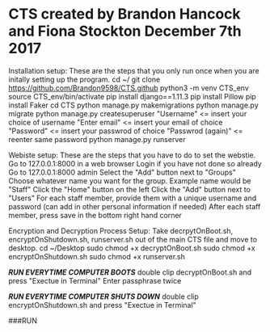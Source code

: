 # CTS created by Brandon Hancock and Fiona Stockton December 7th 2017
Installation setup: These are the steps that you only run once when you are initally setting up the program.
cd ~/
git clone https://github.com/Brandon9598/CTS.github
python3 -m venv CTS_env
source CTS_env/bin/activate
pip install django==1.11.3
pip install Pillow
pip install Faker
cd CTS
python manage.py makemigrations
python manage.py migrate
python manage.py createsuperuser
"Username" <= insert your choice of username
"Enter email" <= insert your email of choice
"Password" <= insert your passwrod of choice
"Passwrod (again)" <= reenter same password
python manage.py runserver

Webiste setup: These are the steps that you have to do to set the webstie.
Go to 127.0.0.1:8000 in a web browser
Login if you have not done so already
Go to 127.0.0.1:8000 admin
Select the "Add" button next to "Groups"
Choose whatever name you want for the group. Example name would be "Staff"
Click the "Home" button on the left
Click the "Add" button next to "Users"
For each staff member, provide them with a unique username and password (can add in other personal information
if needed)
After each staff member, press save in the bottom right hand corner

Encryption and Decryption Process Setup:
Take decrpytOnBoot.sh, encryptOnShutdown.sh, runserver.sh out of the main CTS file and move to desktop.
cd ~/Desktop
sudo chmod +x decryptOnBoot.sh
sudo chmod +x encryptOnShutdown.sh
sudo chmod +x runserver.sh

***RUN EVERYTIME COMPUTER BOOTS***
double clip decryptOnBoot.sh and press "Exectue in Terminal"
Enter passphrase twice

***RUN EVERYTIME COMPUTER SHUTS DOWN***
double clip encryptOnShutdown.sh and press "Exectue in Terminal"

###RUN
